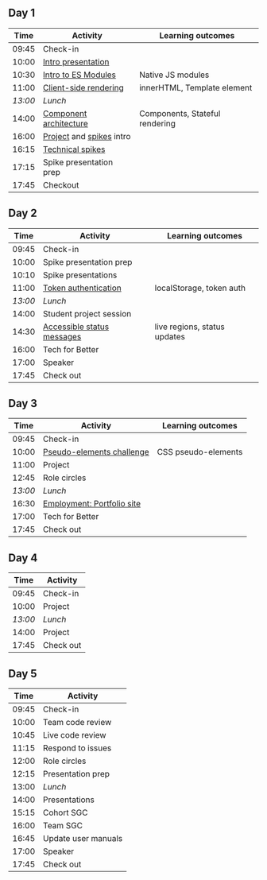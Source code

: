 ## Day 1

| Time    | Activity                                           | Learning outcomes              |
| ------- | -------------------------------------------------- | ------------------------------ |
| 09:45   | Check-in                                           |                                |
| 10:00   | [Intro presentation][intro-pres-20]                |                                |
| 10:30   | [Intro to ES Modules][learn-esm-30]                | Native JS modules              |
| 11:00   | [Client-side rendering][learn-rendering-120]       | innerHTML, Template element    |
| _13:00_ | _Lunch_                                            |                                |
| 14:00   | [Component architecture][learn-components-120]     | Components, Stateful rendering |
| 16:00   | [Project][project-5] and [spikes][spikes-10] intro |                                |
| 16:15   | [Technical spikes][spikes-10]                      |                                |
| 17:15   | Spike presentation prep                            |                                |
| 17:45   | Checkout                                           |                                |

[intro-pres-20]: https://hackmd.io/@fac/r1fH42HOU
[learn-esm-30]: https://github.com/oliverjam/learn-es-modules
[learn-rendering-120]: https://github.com/oliverjam/learn-dom-rendering
[learn-components-120]: https://github.com/oliverjam/learn-component-architecture
[project-5]: https://founders-and-coders.gitbook.io/coursebook/curriculum/single-page-app/project
[spikes-10]: https://founders-and-coders.gitbook.io/coursebook/curriculum/single-page-app/spikes

## Day 2

| Time    | Activity                                    | Learning outcomes            |
| ------- | ------------------------------------------- | ---------------------------- |
| 09:45   | Check-in                                    |                              |
| 10:00   | Spike presentation prep                     |                              |
| 10:10   | Spike presentations                         |                              |
| 11:00   | [Token authentication][token-auth]          | localStorage, token auth     |
| _13:00_ | _Lunch_                                     |                              |
| 14:00   | Student project session                     |                              |
| 14:30   | [Accessible status messages][a11y-messages] | live regions, status updates |
| 16:00   | Tech for Better                             |                              |
| 17:00   | Speaker                                     |                              |
| 17:45   | Check out                                   |                              |

[token-auth]: https://github.com/oliverjam/client-token-auth
[a11y-messages]: https://github.com/oliverjam/accessible-status-messages

## Day 3

| Time    | Activity                                    | Learning outcomes   |
| ------- | ------------------------------------------- | ------------------- |
| 09:45   | Check-in                                    |                     |
| 10:00   | [Pseudo-elements challenge][pseudo-mc-60]   | CSS pseudo-elements |
| 11:00   | Project                                     |                     |
| 12:45   | Role circles                                |                     |
| _13:00_ | _Lunch_                                     |                     |
| 16:30   | [Employment: Portfolio site][employment-75] |                     |
| 17:00   | Tech for Better                             |                     |
| 17:45   | Check out                                   |                     |

[pseudo-mc-60]: https://github.com/oliverjam/css-pseudo-element-challenge
[employment-75]: https://hackmd.io/@fac/BJKpHm2fw

## Day 4

| Time    | Activity  |
| ------- | --------- |
| 09:45   | Check-in  |
| 10:00   | Project   |
| _13:00_ | _Lunch_   |
| 14:00   | Project   |
| 17:45   | Check out |

## Day 5

| Time  | Activity            |
| ----- | ------------------- |
| 09:45 | Check-in            |
| 10:00 | Team code review    |
| 10:45 | Live code review    |
| 11:15 | Respond to issues   |
| 12:00 | Role circles        |
| 12:15 | Presentation prep   |
| 13:00 | _Lunch_             |
| 14:00 | Presentations       |
| 15:15 | Cohort SGC          |
| 16:00 | Team SGC            |
| 16:45 | Update user manuals |
| 17:00 | Speaker             |
| 17:45 | Check out           |
